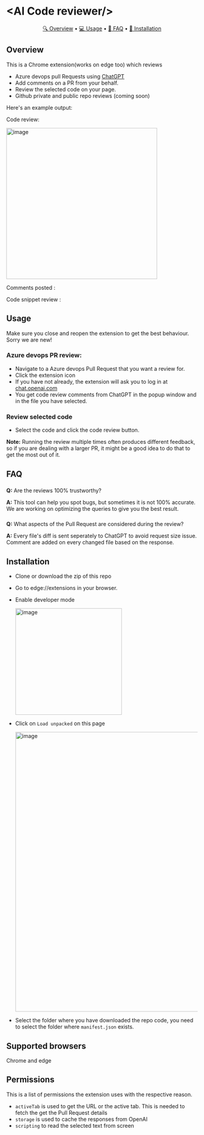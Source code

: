 

# &lt;AI Code reviewer/&gt;
<p align="center">
  <a href="#overview">🔍 Overview</a> •
  <a href="#usage">💻 Usage</a> •
  <a href="#faq">📖 FAQ</a> •
  <a href="#installation">🔧 Installation</a>
</p>

## Overview

This is a Chrome extension(works on edge too) which reviews 
- Azure devops pull Requests using [ChatGPT](https://chat.openai.com/) 
- Add comments on a PR from your behalf.
- Review the selected code on your page.
- Github private and public repo reviews (coming soon)

Here's an example output:

Code review:

<img width="397" alt="image" src="https://user-images.githubusercontent.com/10302110/219434376-1c017ee9-1fed-438d-902c-154b214e7219.png">

Comments posted :

Code snippet review : 

## Usage
Make sure you close and reopen the extension to get the best behaviour. Sorry we are new!

### Azure devops PR review: 
- Navigate to a Azure devops Pull Request that you want a review for.
- Click the extension icon
- If you have not already, the extension will ask you to log in at [chat.openai.com](https://chat.openai.com)
- You get code review comments from ChatGPT in the popup window and in the file you have selected.

### Review selected code
- Select the code and click the code review button.

**Note:** Running the review multiple times often produces different feedback, so if you are dealing with a larger PR, it might be a good idea to do that to get the most out of it.

## FAQ

###

**Q:** Are the reviews 100% trustworthy?

**A:** This tool can help you spot bugs, but sometimes it is not 100% accurate. We are working on optimizing the queries to give you the best result.

###

**Q:** What aspects of the Pull Request are considered during the review?

**A:** Every file's diff is sent seperately to ChatGPT to avoid request size issue. Comment are added on every changed file based on the response.

## Installation

- Clone or download the zip of this repo 

- Go to edge://extensions in your browser.

- Enable developer mode

  <img width="280" alt="image" src="https://user-images.githubusercontent.com/10302110/218680951-11a09d9a-95dc-4bcb-95a9-553ff7d75439.png">

- Click on `Load unpacked` on this page

  <img width="735" alt="image" src="https://user-images.githubusercontent.com/10302110/218681042-17634a8d-78c1-4666-82c1-47cbbb27de61.png">

- Select the folder where you have downloaded the repo code, you need to select the folder where `manifest.json` exists.

## Supported browsers

Chrome and edge

## Permissions

This is a list of permissions the extension uses with the respective reason.

- `activeTab` is used to get the URL or the active tab. This is needed to fetch the get the Pull Request details
- `storage` is used to cache the responses from OpenAI
- `scripting` to read the selected text from screen

